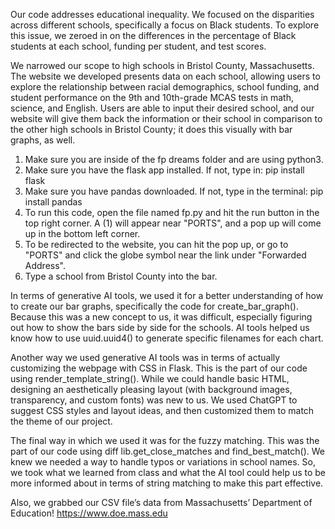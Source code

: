 Our code addresses educational inequality. We focused on the disparities across different schools, specifically a focus on Black students. To explore this issue,  we zeroed in on the differences in the percentage of Black students at each school, funding per student, and test scores.

We narrowed our scope to high schools in Bristol County, Massachusetts. The website we developed presents data on each school, allowing users to explore the relationship between racial demographics, school funding, and student performance on the 9th and 10th-grade MCAS tests in math, science, and English. Users are able to input their desired school, and our website will give them back the information or their school in comparison to the other high schools in Bristol County; it does this visually with bar graphs, as well.

1. Make sure you are inside of the fp dreams folder and are using python3.
2. Make sure you have the flask app installed. If not, type in: pip install flask
3. Make sure you have pandas downloaded. If not, type in the terminal: pip install pandas
4. To run this code, open the file named fp.py and hit the run button in the top right corner. A (1) will appear near "PORTS", and a pop up will come up in the bottom left corner.
5. To be redirected to the website, you can hit the pop up, or go to "PORTS" and click the globe symbol near the link under "Forwarded Address".
6. Type a school from Bristol County into the bar.

In terms of generative AI tools, we used it for a better understanding of how to create our bar graphs, specifically the code for create_bar_graph(). Because this was a new concept to us, it was difficult, especially figuring out how to show the bars side by side for the schools. AI tools helped us know how to use uuid.uuid4() to generate specific  filenames for each chart.


Another way we used generative AI tools was in terms of actually customizing the webpage with CSS in Flask. This is the part of our code using render_template_string(). While we could handle basic HTML, designing an aesthetically pleasing layout (with background images, transparency, and custom fonts) was new to us. We used ChatGPT to suggest CSS styles and layout ideas, and then customized them to match the theme of our project.

The final way in which we used it was for the fuzzy matching. This was the part of our code using diff lib.get_close_matches and find_best_match(). We knew we needed a way to handle typos or variations in school names. So, we took what we learned from class and what the AI tool could help us to be more informed about in terms of string matching to make this part effective. 

Also, we grabbed our CSV file’s data from Massachusetts’ Department of Education! https://www.doe.mass.edu
